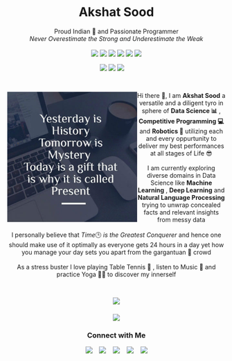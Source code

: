 <h1 align=center>Akshat Sood</h1>

<p align=center>Proud Indian 💖 and Passionate Programmer<br>
    <em>Never Overestimate the Strong and Underestimate the Weak</em><br><br>
    <img src="https://img.shields.io/badge/Python-green">
    <img src="https://img.shields.io/badge/Machine Learning-important">
    <img src="https://img.shields.io/badge/Deep Learning-yellow">
    <img src="https://img.shields.io/badge/Natural Language Processing-critical">
    <img src="https://img.shields.io/badge/C++-blue">
    <img src="https://img.shields.io/badge/Java-success">
</p>

<p align=center>
    <img src="https://badges.pufler.dev/visits/akshatsood2249/akshatsood2249">
    <img src="https://badges.pufler.dev/repos/akshatsood2249">
    <a href="https://github.com/akshatsood2249?tab=followers" target="_blank"><img src="https://img.shields.io/github/followers/akshatsood2249.svg?style=social&label=Follow&maxAge=2592000"></a><span>&nbsp;&nbsp;&nbsp;&nbsp;&nbsp;</span>
<!--     <a href="https://GitHub.com/akshatsood2249/StrapDown.js/stargazers/" target="_blank"><img src="https://img.shields.io/github/stars/akshatsood2249/StrapDown.js.svg?style=social&label=Star&maxAge=2592000"></a><span>&nbsp;&nbsp;&nbsp;&nbsp;&nbsp;</span>
    <a href="https://GitHub.com/akshatsood2249/StrapDown.js/network/" target="_blank"><img src="https://img.shields.io/github/forks/akshatsood2249/StrapDown.js.svg?style=social&label=Fork&maxAge=2592000"></a> -->
</p><br>

<p align=center>
    <img src="https://github.com/akshatsood2249/akshatsood2249/blob/master/Banner.jpg" align=left width='300'>
<!--     <img src="Banner.jpg" style.float='left' align=left width='300'> -->
    Hi there 👋, I am <b>Akshat Sood</b> a versatile and a diligent tyro in sphere of <b>Data Science 📊</b> , <b>Competitive Programming 💻</b> and <b>Robotics 🤖</b> utilizing each and every oppurtunity to deliver my best performances at all stages of Life 😎 <br><br>
    I am currently exploring diverse domains in Data Science like <b>Machine Learning</b> , <b>Deep Learning</b> and <b>Natural Language Processing</b> trying to unwrap concealed facts and relevant insights from messy data <br><br>
    I personally believe that <em>Time</em>🕒<em> is the Greatest Conquerer</em> and hence one should make use of it optimally as everyone gets 24 hours in a day yet how you manage your day sets you apart from the gargantuan 🐋 crowd <br><br>
    As a stress buster I love playing Table Tennis 🏓 , listen to Music 🎵 and practice Yoga 🧘🏻 to discover my innerself
</p><br>

<p align=center>
    <a href="https://github.com/akshatsood2249/github-readme-stats"><img src="https://github-readme-stats.vercel.app/api/top-langs/?username=akshatsood2249&layout=compact"></a><br><br>
  <img align=center src="https://github-readme-stats.vercel.app/api?username=akshatsood2249&show_icons=true">
</p>

<h3 align=center> Connect with Me</h3>

<p align=center>
    <a href="https://www.facebook.com/akshatsood2249" target="_blank"><img src="https://cdn1.iconfinder.com/data/icons/logotypes/32/square-facebook-32.png"></a>&nbsp;&nbsp;&nbsp;
    <a href="https://www.instagram.com/akshatsood_209/" target="_blank"><img src="https://cdn4.iconfinder.com/data/icons/social-media-2146/512/25_social-32.png"></a>&nbsp;&nbsp;&nbsp;
    <a href="https://stackoverflow.com/users/story/13897142?newreg=d8c553c1073a4b44a9b2bba9c298eac7" target="_blank"><img src="https://cdn2.iconfinder.com/data/icons/social-icons-color/512/stackoverflow-32.png"></a>&nbsp;&nbsp;&nbsp;
    <a href="https://www.linkedin.com/in/akshatsood2249" target="_blank"><img src="https://cdn1.iconfinder.com/data/icons/logotypes/32/square-linkedin-32.png"></a>&nbsp;&nbsp;&nbsp;
    <a href="https://twitter.com/AkshatSood20" target="_blank"><img src="https://cdn3.iconfinder.com/data/icons/capsocial-round/500/twitter-32.png"></a>
</p>

